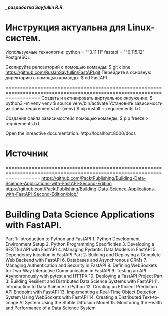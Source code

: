 ##### _разработка Sayfullin R.R.

Инструкция актуальна для Linux-систем.
========================================================================================================================
Используемые технологии:
    python = "^3.11.11"
    fastapi = "^0.115.12"
    PostgreSQL

Скопируйте репозиторий с помощью команды:
$ git clone https://github.com/RuslanSayfullin/FastAPI.git
Перейдите в основную директорию с помощью команды: 
$ cd FastAPI

========================================================================================================================
Создать и активировать виртуальное окружение: 
    $ python3 -m venv venv 
    $ source venv/bin/activate 
Установить зависимости из файла requirements.txt:
    (venv) $ pip install -r requirements.txt

Cоздания файла зависимостейс помощью команды:
    $ pip freeze > requirements.txt

Open the inreactive documentation: http://localhost:8000/docs

# Источник
========================================================================================================================
https://github.com/PacktPublishing/Building-Data-Science-Applications-with-FastAPI-Second-Edition
https://github.com/PacktPublishing/Building-Data-Science-Applications-with-FastAPI-Second-Edition/blob/

Building Data Science Applications with FastAPI.
================================================
Part 1: Introduction to Python and FastAPI
    1. Python Development Environment Setup
    2. Python Programming Specificities
    3. Developing a RESTful API with FastAPI
    4. Managing Pydantic Data Models in FastAPI
    5. Dependency Injection in FastAPI
Part 2: Building and Deploying a Complete Web Backend with FastAPI
    6. Databases and Asynchronous ORMs
    7. Managing Authentication and Security in FastAPI
    8. Defining WebSockets for Two-Way Interactive Communication in FastAPI
    9. Testing an API Asynchronously with pytest and HTTPX
    10. Deploying a FastAPI Project
Part 3: Building Resilient and Distributed Data Science Systems with FastAPI
    11. Introduction to Data Science in Python
    12. Creating an Efficient Prediction API Endpoint with FastAPI
    13. Implementing a Real-Time Object Detection System Using WebSockets with FastAPI
    14. Creating a Distributed Text-to-Image AI System Using the Stable Diffusion Model
    15. Monitoring the Health and Performance of a Data Science System